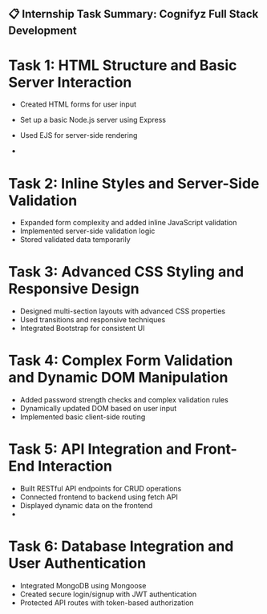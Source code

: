 ## 📋 Internship Task Summary: Cognifyz Full Stack Development


#  Task 1: HTML Structure and Basic Server Interaction
- Created HTML forms for user input
- Set up a basic Node.js server using Express
- Used EJS for server-side rendering

- 
#  Task 2: Inline Styles and Server-Side Validation
- Expanded form complexity and added inline JavaScript validation
- Implemented server-side validation logic
- Stored validated data temporarily


#  Task 3: Advanced CSS Styling and Responsive Design
- Designed multi-section layouts with advanced CSS properties
- Used transitions and responsive techniques
- Integrated Bootstrap for consistent UI


#  Task 4: Complex Form Validation and Dynamic DOM Manipulation
- Added password strength checks and complex validation rules
- Dynamically updated DOM based on user input
- Implemented basic client-side routing


#  Task 5: API Integration and Front-End Interaction
- Built RESTful API endpoints for CRUD operations
- Connected frontend to backend using fetch API
- Displayed dynamic data on the frontend
- 

#  Task 6: Database Integration and User Authentication
- Integrated MongoDB using Mongoose
- Created secure login/signup with JWT authentication
- Protected API routes with token-based authorization

